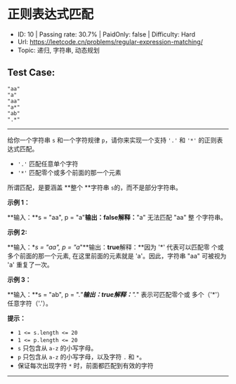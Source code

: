 # 正则表达式匹配                                                        

* ID: 10      | Passing rate: 30.7% | PaidOnly: false  | Difficulty: Hard 
* Url: https://leetcode.cn/problems/regular-expression-matching/ 
* Topic: 递归, 字符串, 动态规划 

## Test Case: 
```
"aa"
"a"
"aa"
"a*"
"ab"
".*"
```



---
给你一个字符串 `s` 和一个字符规律 `p`，请你来实现一个支持 `'.'` 和 `'*'`
的正则表达式匹配。

* `'.'` 匹配任意单个字符
* `'*'` 匹配零个或多个前面的那一个元素

所谓匹配，是要涵盖 **整个 **字符串 `s`的，而不是部分字符串。

**示例 1：**

**输入：**s = \"aa\", p = \"a\"**输出：**false**解释：**\"a\" 无法匹配 \"aa\" 整
个字符串。

**示例 2:**

**输入：**s = \"aa\", p = \"a*\"**输出：**true**解释：**因为 '*' 代表可以匹配零
个或多个前面的那一个元素, 在这里前面的元素就是 'a'。因此，字符串 \"aa\" 可被视为
 'a' 重复了一次。

**示例 3：**

**输入：**s = \"ab\", p = \".*\"**输出：**true**解释：**\".*\" 表示可匹配零个或
多个（'*'）任意字符（'.'）。


**提示：**

* `1 <= s.length <= 20`
* `1 <= p.length <= 20`
* `s` 只包含从 `a-z` 的小写字母。
* `p` 只包含从 `a-z` 的小写字母，以及字符 `.` 和 `*`。
* 保证每次出现字符 `*` 时，前面都匹配到有效的字符

---